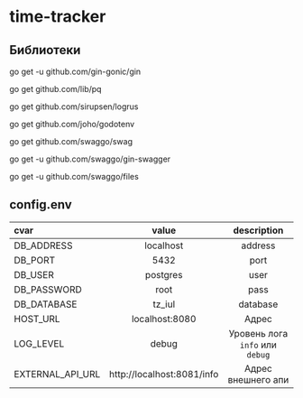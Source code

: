 # time-tracker

## Библиотеки

go get -u github.com/gin-gonic/gin

go get github.com/lib/pq

go get github.com/sirupsen/logrus

go get github.com/joho/godotenv

go get github.com/swaggo/swag

go get -u github.com/swaggo/gin-swagger

go get -u github.com/swaggo/files

## config.env
| cvar               |     value      |           description           |
|:-------------------|:--------------:|:-------------------------------:|
| DB_ADDRESS         | localhost |              address               |
| DB_PORT         | 5432 |              port               |
| DB_USER            | postgres |              user               |
| DB_PASSWORD        | root |              pass               |
| DB_DATABASE            | tz_iul |            database             |
| HOST_URL           | localhost:8080 |              Адрес              |
| LOG_LEVEL          | debug | Уровень лога `info` или `debug` |
| EXTERNAL_API_URL           | http://localhost:8081/info |              Адрес внешнего апи              |
